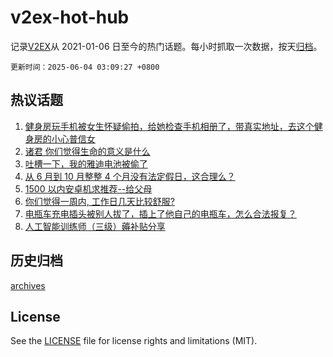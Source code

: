 # v2ex-hot-hub

 记录[V2EX](https://www.v2ex.com/)从 2021-01-06 日至今的热门话题。每小时抓取一次数据，按天[归档](archives)。

`更新时间：2025-06-04 03:09:27 +0800`

## 热议话题

1. [健身房玩手机被女生怀疑偷拍，给她检查手机相册了，带真实地址，去这个健身房的小心普信女](https://www.v2ex.com/t/1135915)
1. [诸君 你们觉得生命的意义是什么](https://www.v2ex.com/t/1135968)
1. [吐槽一下，我的雅迪电池被偷了](https://www.v2ex.com/t/1135924)
1. [从 6 月到 10 月整整 4 个月没有法定假日，这合理么？](https://www.v2ex.com/t/1135952)
1. [1500 以内安卓机求推荐--给父母](https://www.v2ex.com/t/1136006)
1. [你们觉得一周内, 工作日几天比较舒服?](https://www.v2ex.com/t/1135909)
1. [电瓶车充电插头被别人拔了，插上了他自己的电瓶车，怎么合法报复？](https://www.v2ex.com/t/1135999)
1. [人工智能训练师（三级）薅补贴分享](https://www.v2ex.com/t/1136015)

## 历史归档

[archives](archives)

## License

See the [LICENSE](LICENSE) file for license rights and limitations (MIT).
